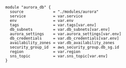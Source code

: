 

    module "aurora_db" {
      source             = "./modules/aurora"
      service            = var.service
      env                = var.env
      tags               = var.tags[var.env]
      db_subnets         = var.db_subnets[var.env]
      aurora_settings    = var.aurora_settings[var.env]
      db_credentials     = var.db_credentials[var.env]
      availability_zones = var.db_availability_zones
      security_group_id  = aws_security_group.db_sg.id
      region             = var.region
      sns_topic          = var.sns_topic[var.env]
    }
